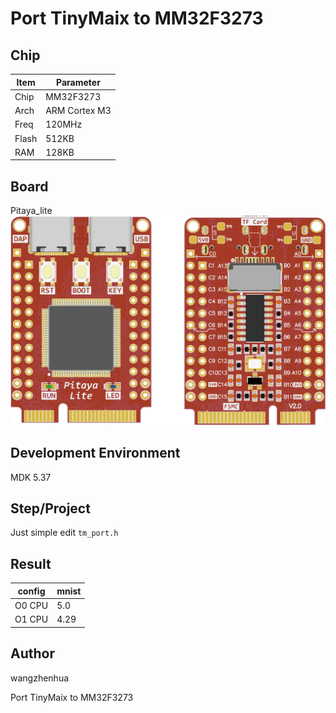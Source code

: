 # Port TinyMaix to MM32F3273

## Chip

| Item         | Parameter     |
| ------------ | ------------- |
| Chip         | MM32F3273     |
| Arch         | ARM Cortex M3 |
| Freq         | 120MHz        |
| Flash        | 512KB         |
| RAM          | 128KB         |

## Board

Pitaya_lite   
![输入图片描述](README_md_files/dc31deb0-39d0-11ed-968d-45f0ec0addc6.jpeg?v=1&type=image)

## Development Environment

MDK 5.37
## Step/Project

Just simple edit `tm_port.h`

## Result

| config  | mnist |  
| ------- | ----- |
| O0 CPU  |5.0	  |
| O1 CPU  |4.29   |



## Author

wangzhenhua 



Port TinyMaix to MM32F3273
